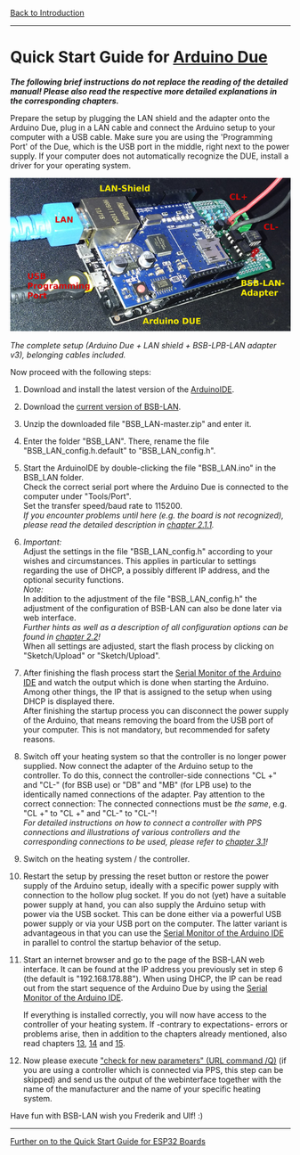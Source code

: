 [Back to Introduction](index2.md)  

   
---   
       
# Quick Start Guide for [Arduino Due](chap01.md#12-arduino-due)  
***The following brief instructions do not replace the reading of the detailed manual!
Please also read the respective more detailed explanations in the corresponding chapters.***
   
Prepare the setup by plugging the LAN shield and the adapter onto the Arduino Due, plug in a LAN cable and connect the Arduino setup to your computer with a USB cable. Make sure you are using the 'Programming Port' of the Due, which is the USB port in the middle, right next to the power supply. If your computer does not automatically recognize the DUE, install a driver for your operating system.  
  
<img src="https://raw.githubusercontent.com/1coderookie/BSB-LPB-LAN_EN/master/docs/pics/HW-Setup.jpg">
    
*The complete setup (Arduino Due + LAN shield + BSB-LPB-LAN adapter v3), belonging cables included.*      
  
Now proceed with the following steps:    
  
1. Download and install the latest version of the [ArduinoIDE](https://www.arduino.cc/en/Main/Software).  

2. Download the [current version of BSB-LAN](https://github.com/fredlcore/bsb_lan/archive/master.zip).  

3. Unzip the downloaded file "BSB_LAN-master.zip" and enter it.  

4. Enter the folder "BSB_LAN". There, rename the file "BSB_LAN_config.h.default" to "BSB_LAN_config.h".  

5. Start the ArduinoIDE by double-clicking the file "BSB_LAN.ino" in the BSB_LAN folder.  
Check the correct serial port where the Arduino Due is connected to the computer under "Tools/Port".  
Set the transfer speed/baud rate to 115200.  
*If you encounter problems until here (e.g. the board is not recognized), please read the detailed description in [chapter 2.1.1](chap02.md#211-installation-onto-the-due).*  

6. *Important:*  
Adjust the settings in the file "BSB_LAN_config.h" according to your wishes and circumstances. This applies in particular to settings regarding the use of DHCP, a possibly different IP address, and the optional security functions.  
*Note:*  
In addition to the adjustment of the file "BSB_LAN_config.h" the adjustment of the configuration of BSB-LAN can also be done later via web interface.  
*Further hints as well as a description of all configuration options can be found in [chapter 2.2](chap02.md#22-configuration)!*  
When all settings are adjusted, start the flash process by clicking on "Sketch/Upload" or "Sketch/Upload".  
  
7. After finishing the flash process start the [Serial Monitor of the Arduino IDE](chap12.md#122-serial-monitor) and watch the output which is done when starting the Arduino. Among other things, the IP that is assigned to the setup when using DHCP is displayed there.  
After finishing the startup process you can disconnect the power supply of the Arduino, that means  removing the board from the USB port of your computer. This is not mandatory, but recommended for safety reasons.  
  
8. Switch off your heating system so that the controller is no longer power supplied. Now connect the adapter of the Arduino setup to the controller. To do this, connect the controller-side connections "CL +" and "CL-" (for BSB use) or "DB" and "MB" (for LPB use) to the identically named connections of the adapter. Pay attention to the correct connection: The connected connections must be *the same*, e.g. "CL +" to "CL +" and "CL-" to "CL-"!  
*For detailed instructions on how to connect a controller with PPS connections and illustrations of various controllers and the corresponding connections to be used, please refer to [chapter 3.1](chap03.md#31-connecting-the-adapter)!*  

9. Switch on the heating system / the controller.

10. Restart the setup by pressing the reset button or restore the power supply of the Arduino setup, ideally with a specific power supply with connection to the hollow plug socket. If you do not (yet) have a suitable power supply at hand, you can also supply the Arduino setup with power via the USB socket. This can be done either via a powerful USB power supply or via your USB port on the computer. The latter variant is advantageous in that you can use the [Serial Monitor of the Arduino IDE](chap12.md#122-serial-monitor) in parallel to control the startup behavior of the setup.  

11. Start an internet browser and go to the page of the BSB-LAN web interface. It can be found at the IP address you previously set in step 6 (the default is "192.168.178.88"). When using DHCP, the IP can be read out from the start sequence of the Arduino Due by using the [Serial Monitor of the Arduino IDE](chap12.md#122-serial-monitor).  

    If everything is installed correctly, you will now have access to the controller of your heating system. If -contrary to expectations- errors or problems arise, then in addition to the chapters already mentioned, also read chapters [13](chap13.md), [14](chap14.md) and [15](chap15.md).  
  
12. Now please execute ["check for new parameters" (URL command /Q)](chap03.md#33-checking-for-non-released-controller-specific-command-ids) (if you are using a controller which is connected via PPS, this step can be skipped) and send us the output of the webinterface together with the name of the manufacturer and the name of your specific heating system.   

Have fun with BSB-LAN wish you Frederik and Ulf! :)  
      
---  

[Further on to the Quick Start Guide for ESP32 Boards](QSG_ESP32.md)      

